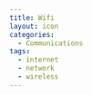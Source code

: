 ```yaml
---
title: Wifi
layout: icon
categories:
  - Communications
tags:
  - internet
  - network
  - wireless
---
```

